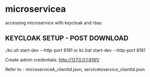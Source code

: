 # microservicea
accessing microservice with keycloak and rbac  


KEYCLOAK SETUP - POST DOWNLOAD
------------------------------

./kc.sh start-dev --http-port 8181 or
kc.bat start-dev --http-port 8181

Create admin credentials: http://127.0.0.1:8181/

Refer to - microserviceA_clientId.json, servicetoservice_clientId.json

